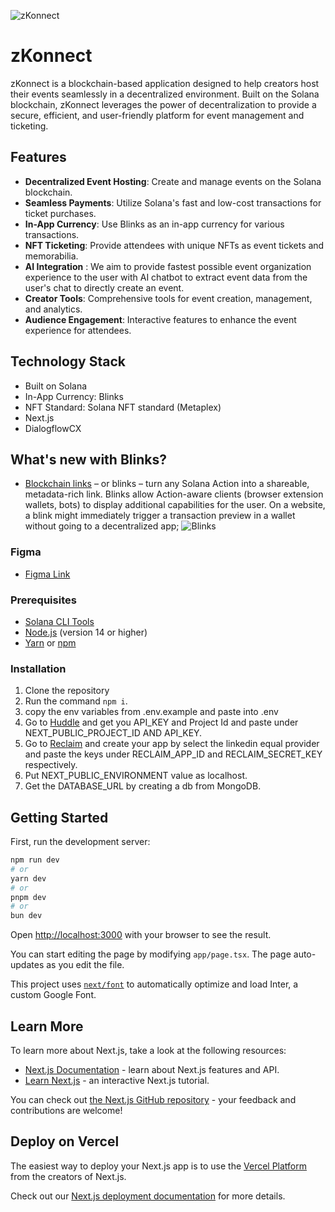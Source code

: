 ![zKonnect](https://github.com/Manice18/zkonnect/assets/94488557/6981b424-41d8-4a82-859c-c3889490ae1e)

# zKonnect

zKonnect is a blockchain-based application designed to help creators host their events seamlessly in a decentralized environment. Built on the Solana blockchain, zKonnect leverages the power of decentralization to provide a secure, efficient, and user-friendly platform for event management and ticketing.

## Features

- **Decentralized Event Hosting**: Create and manage events on the Solana blockchain.
- **Seamless Payments**: Utilize Solana's fast and low-cost transactions for ticket purchases.
- **In-App Currency**: Use Blinks as an in-app currency for various transactions.
- **NFT Ticketing**: Provide attendees with unique NFTs as event tickets and memorabilia.
- **AI Integration** : We aim to provide fastest possible event organization experience to the user with AI chatbot to extract event data from the user's chat to directly create an event.
- **Creator Tools**: Comprehensive tools for event creation, management, and analytics.
- **Audience Engagement**: Interactive features to enhance the event experience for attendees.

## Technology Stack

- Built on Solana
- In-App Currency: Blinks
- NFT Standard: Solana NFT standard (Metaplex)
- Next.js
- DialogflowCX

## What's new with Blinks?

- [Blockchain links](https://solana.com/docs/advanced/actions#blinks) – or blinks – turn any Solana Action into a shareable, metadata-rich link. Blinks allow Action-aware clients (browser extension wallets, bots) to display additional capabilities for the user. On a website, a blink might immediately trigger a transaction preview in a wallet without going to a decentralized app;
  ![Blinks](https://github.com/Manice18/zkonnect/assets/94488557/51382f68-0ec8-47f9-adb3-2c12a2be688a)

### Figma

- [Figma Link](https://www.figma.com/proto/pPGLD4TiGBRdhMnILmF93e/zKonnect?node-id=1-629&t=Nbt3tm2QqEiG1WmA-0&scaling=min-zoom&content-scaling=fixed&page-id=0%3A1)

### Prerequisites

- [Solana CLI Tools](https://docs.solana.com/cli/install-solana-cli-tools)
- [Node.js](https://nodejs.org/) (version 14 or higher)
- [Yarn](https://yarnpkg.com/) or [npm](https://www.npmjs.com/)

### Installation

1. Clone the repository
2. Run the command `npm i`.
3. copy the env variables from .env.example and paste into .env
4. Go to [Huddle](https://docs.huddle01.com/docs/api-keys) and get you API_KEY and Project Id and paste under NEXT_PUBLIC_PROJECT_ID AND API_KEY.
5. Go to [Reclaim](https://dev.reclaimprotocol.org/) and create your app by select the linkedin equal provider and paste the keys under RECLAIM_APP_ID and RECLAIM_SECRET_KEY respectively.
6. Put NEXT_PUBLIC_ENVIRONMENT value as localhost.
7. Get the DATABASE_URL by creating a db from MongoDB.

## Getting Started

First, run the development server:

```bash
npm run dev
# or
yarn dev
# or
pnpm dev
# or
bun dev
```

Open [http://localhost:3000](http://localhost:3000) with your browser to see the result.

You can start editing the page by modifying `app/page.tsx`. The page auto-updates as you edit the file.

This project uses [`next/font`](https://nextjs.org/docs/basic-features/font-optimization) to automatically optimize and load Inter, a custom Google Font.

## Learn More

To learn more about Next.js, take a look at the following resources:

- [Next.js Documentation](https://nextjs.org/docs) - learn about Next.js features and API.
- [Learn Next.js](https://nextjs.org/learn) - an interactive Next.js tutorial.

You can check out [the Next.js GitHub repository](https://github.com/vercel/next.js/) - your feedback and contributions are welcome!

## Deploy on Vercel

The easiest way to deploy your Next.js app is to use the [Vercel Platform](https://vercel.com/new?utm_medium=default-template&filter=next.js&utm_source=create-next-app&utm_campaign=create-next-app-readme) from the creators of Next.js.

Check out our [Next.js deployment documentation](https://nextjs.org/docs/deployment) for more details.
